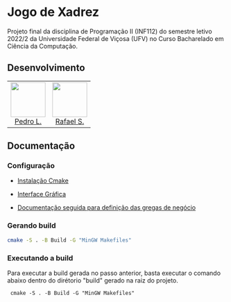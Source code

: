 # Jogo de Xadrez

Projeto final da disciplina de Programação II (INF112) do semestre letivo 2022/2 da Universidade Federal de Viçosa (UFV) no Curso Bacharelado em Ciência da Computação.

## Desenvolvimento

<table>
  <tr>
    <td align="center">
        <a href="https://github.com/xPedrol" target="_blank">
            <img src="https://avatars.githubusercontent.com/u/46272186?s=96&v=4" width="80px" ><br>
            Pedro L.
        </a>
    </td>
 <td align="center">
        <a href="https://github.com/RafaSS" target="_blank">
            <img src="https://avatars.githubusercontent.com/u/77814194?v=4" width="80px" ><br>
            Rafael S.
        </a>
    </td>
   </td>
  </tr>

</table>

## Documentação

### Configuração
- [Instalação Cmake](https://cmake.org/install/)

- [Interface Gráfica](/docs/install-wxwidgets.md)

- [Documentação seguida para definição das gregas de negócio](https://www.tabuleirodexadrez.com.br/regras-do-xadrez.html)



### Gerando build

```bash
cmake -S . -B Build -G "MinGW Makefiles"
```

### Executando a build
  Para executar a build gerada no passo anterior, basta executar o comando abaixo dentro do dirétorio "build" gerado na raiz do projeto.

     cmake -S . -B Build -G "MinGW Makefiles"
